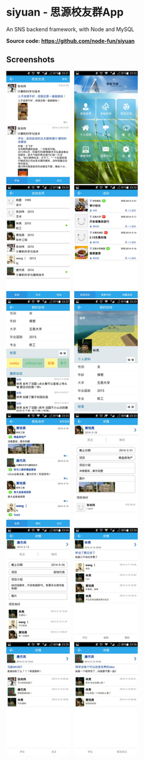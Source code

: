# siyuan - 思源校友群App

An SNS backend framework, with Node and MySQL

**Source code: <https://github.com/node-fun/siyuan>**

## Screenshots

<img width="170" src="Screenshot_2014-03-22-23-21-48.jpeg">
&nbsp;
<img width="170" src="Screenshot_2014-03-22-23-22-01.jpeg">
&nbsp;
<img width="170" src="Screenshot_2014-03-22-23-22-10.jpeg">
&nbsp;
<img width="170" src="Screenshot_2014-03-22-23-22-37.jpeg">

<img width="170" src="Screenshot_2014-03-22-23-23-00.jpeg">
&nbsp;
<img width="170" src="Screenshot_2014-03-22-23-23-08.jpeg">
&nbsp;
<img width="170" src="Screenshot_2014-03-22-23-23-14.jpeg">
&nbsp;
<img width="170" src="Screenshot_2014-03-22-23-23-36.jpeg">

<img width="170" src="Screenshot_2014-03-22-23-24-02.jpeg">
&nbsp;
<img width="170" src="Screenshot_2014-03-22-23-24-57.jpeg">
&nbsp;
<img width="170" src="Screenshot_2014-03-22-23-25-13.jpeg">
&nbsp;
<img width="170" src="Screenshot_2014-03-22-23-26-09.jpeg">
&nbsp;
